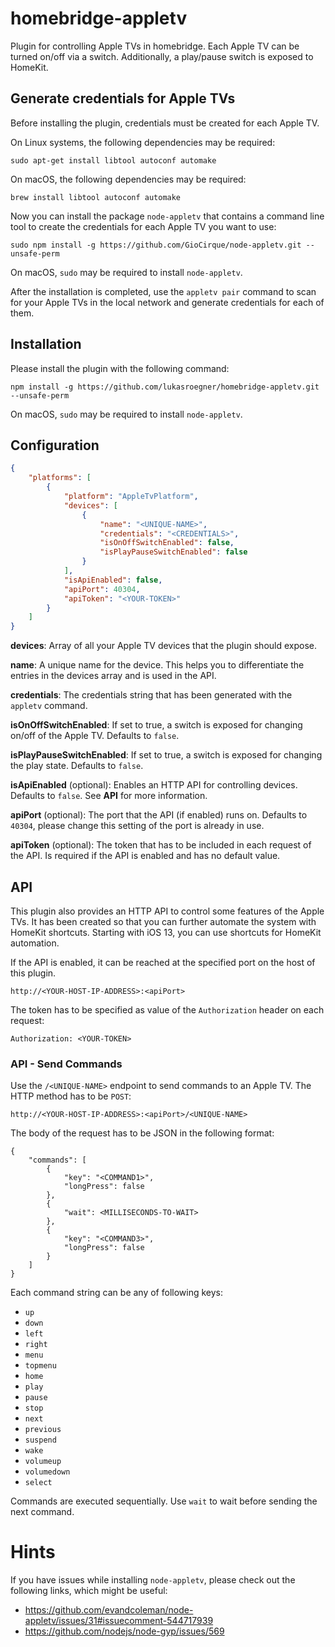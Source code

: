 # homebridge-appletv

Plugin for controlling Apple TVs in homebridge. Each Apple TV can be turned on/off via a switch. Additionally, a play/pause switch is exposed to HomeKit.

## Generate credentials for Apple TVs

Before installing the plugin, credentials must be created for each Apple TV. 

On Linux systems, the following dependencies may be required:

```
sudo apt-get install libtool autoconf automake
```

On macOS, the following dependencies may be required:

```
brew install libtool autoconf automake
```

Now you can install the package `node-appletv` that contains a command line tool to create the credentials for each Apple TV you want to use:

```
sudo npm install -g https://github.com/GioCirque/node-appletv.git --unsafe-perm
```

On macOS, `sudo` may be required to install `node-appletv`.

After the installation is completed, use the `appletv pair` command to scan for your Apple TVs in the local network and generate credentials for each of them.

## Installation

Please install the plugin with the following command:

```
npm install -g https://github.com/lukasroegner/homebridge-appletv.git --unsafe-perm
```

On macOS, `sudo` may be required to install `node-appletv`.

## Configuration

```json
{
    "platforms": [
        {
            "platform": "AppleTvPlatform",
            "devices": [
                {
                    "name": "<UNIQUE-NAME>",
                    "credentials": "<CREDENTIALS>",
                    "isOnOffSwitchEnabled": false,
                    "isPlayPauseSwitchEnabled": false
                }
            ],
            "isApiEnabled": false,
            "apiPort": 40304,
            "apiToken": "<YOUR-TOKEN>"
        }
    ]
}
```

**devices**: Array of all your Apple TV devices that the plugin should expose.

**name**: A unique name for the device. This helps you to differentiate the entries in the devices array and is used in the API.

**credentials**: The credentials string that has been generated with the `appletv` command.

**isOnOffSwitchEnabled**: If set to true, a switch is exposed for changing on/off of the Apple TV. Defaults to `false`.

**isPlayPauseSwitchEnabled**: If set to true, a switch is exposed for changing the play state. Defaults to `false`.

**isApiEnabled** (optional): Enables an HTTP API for controlling devices. Defaults to `false`. See **API** for more information.

**apiPort** (optional): The port that the API (if enabled) runs on. Defaults to `40304`, please change this setting of the port is already in use.

**apiToken** (optional): The token that has to be included in each request of the API. Is required if the API is enabled and has no default value.

## API

This plugin also provides an HTTP API to control some features of the Apple TVs. It has been created so that you can further automate the system with HomeKit shortcuts. Starting with iOS 13, you can use shortcuts for HomeKit automation.

If the API is enabled, it can be reached at the specified port on the host of this plugin. 
```
http://<YOUR-HOST-IP-ADDRESS>:<apiPort>
```

The token has to be specified as value of the `Authorization` header on each request:
```
Authorization: <YOUR-TOKEN>
```

### API - Send Commands

Use the `/<UNIQUE-NAME>` endpoint to send commands to an Apple TV. The HTTP method has to be `POST`:
```
http://<YOUR-HOST-IP-ADDRESS>:<apiPort>/<UNIQUE-NAME>
```

The body of the request has to be JSON in the following format:

```
{
    "commands": [
        {
            "key": "<COMMAND1>",
            "longPress": false
        },
        {
            "wait": <MILLISECONDS-TO-WAIT>
        },
        {
            "key": "<COMMAND3>",
            "longPress": false
        }
    ]
}
```

Each command string can be any of following keys:

* `up`
* `down`
* `left`
* `right`
* `menu`
* `topmenu`
* `home`
* `play`
* `pause`
* `stop`
* `next`
* `previous`
* `suspend`
* `wake`
* `volumeup`
* `volumedown`
* `select`

 Commands are executed sequentially. Use `wait` to wait before sending the next command.

# Hints

If you have issues while installing `node-appletv`, please check out the following links, which might be useful:

* https://github.com/evandcoleman/node-appletv/issues/31#issuecomment-544717939
* https://github.com/nodejs/node-gyp/issues/569